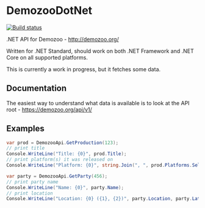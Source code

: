 # DemozooDotNet

[![Build status](https://ci.appveyor.com/api/projects/status/dg9d90baw6fgdnfg/branch/master?svg=true)](https://ci.appveyor.com/project/gsuberland/demozoodotnet-petnk/branch/master)

.NET API for Demozoo - http://demozoo.org/

Written for .NET Standard, should work on both .NET Framework and .NET Core on all supported platforms.

This is currently a work in progress, but it fetches some data.

## Documentation

The easiest way to understand what data is available is to look at the API root - https://demozoo.org/api/v1/

## Examples

```c#
var prod = DemozooApi.GetProduction(123);
// print title
Console.WriteLine("Title: {0}", prod.Title);
// print platform(s) it was released on
Console.WriteLine("Platform: {0}", string.Join(", ", prod.Platforms.Select(plat => plat.Name)));

var party = DemozooApi.GetParty(456);
// print party name
Console.WriteLine("Name: {0}", party.Name);
// print location
Console.WriteLine("Location: {0} ({1}, {2})", party.Location, party.Latitude, party.Longitude);
```
